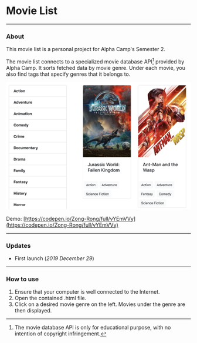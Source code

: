 # Movie List
***

### About

This movie list is a personal project for Alpha Camp's Semester 2. 

The movie list connects to a specialized movie database API[^first] provided by Alpha Camp. It sorts fetched data by movie genre. Under each movie, you also find tags that specify genres that it belongs to.
 
[^first]: The movie database API is only for educational purpose, with no intention of copyright infringement.

![movie list screenshot](screenshot.png)

Demo:
[https://codepen.io/Zong-Rong/full/vYEmVVy](https://codepen.io/Zong-Rong/full/vYEmVVy)


***
### Updates

+ First launch (*2019 December 29*)

***

### How to use

1. Ensure that your computer is well connected to the Internet.
2. Open the contained .html file.
3. Click on a desired movie genre on the left. Movies under the genre are then displayed.



